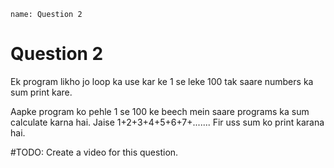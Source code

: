 ```ngMeta
name: Question 2
```

# Question 2

Ek program likho jo loop ka use kar ke 1 se leke 100 tak saare numbers ka sum print kare.

Aapke program ko pehle 1 se 100 ke beech mein saare programs ka sum calculate karna hai. Jaise 1+2+3+4+5+6+7+....... Fir uss sum ko print karana hai.

#TODO: Create a video for this question.
